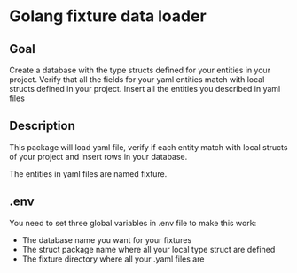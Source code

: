 # Golang fixture data loader

## Goal

Create a database with the type structs defined for your entities in your project.
Verify that all the fields for your yaml entities match with local structs defined in your project.
Insert all the entities you described in yaml files

## Description

This package will load yaml file, verify if each entity match with local structs of your project and insert rows in your database.

The entities in yaml files are named fixture.

## .env

You need to set three global variables in .env file to make this work:

- The database name you want for your fixtures
- The struct package name where all your local type struct are defined
- The fixture directory where all your .yaml files are